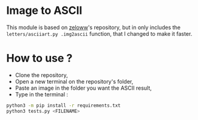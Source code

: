 # Image to ASCII
This module is based on [zeloww](https://github.com/zeloww/letters)'s repository, but in only includes the ``letters/asciiart.py .img2ascii`` function, that I changed to make it faster.

# How to use ?
-   Clone the repository,
-   Open a new terminal on the repository's folder,
-   Paste an image in the folder you want the ASCII result,
-   Type in the terminal :

```bash
python3 -m pip install -r requirements.txt
python3 tests.py <FILENAME>
```